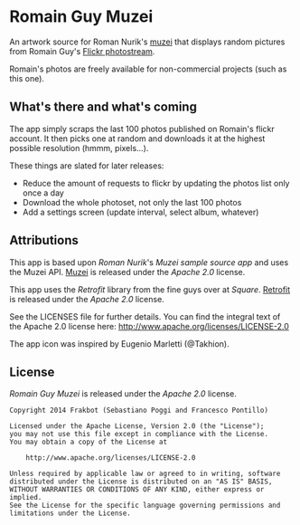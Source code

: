 Romain Guy Muzei
================

An artwork source for Roman Nurik's [muzei](http://muzei.co) that displays random pictures from
Romain Guy's [Flickr photostream](http://www.flickr.com/photos/romainguy/).

Romain's photos are freely available for non-commercial projects (such as this one).

## What's there and what's coming

The app simply scraps the last 100 photos published on Romain's flickr account. It then picks
one at random and downloads it at the highest possible resolution (hmmm, pixels...).

These things are slated for later releases:
- Reduce the amount of requests to flickr by updating the photos list only once a day
- Download the whole photoset, not only the last 100 photos
- Add a settings screen (update interval, select album, whatever)

## Attributions
This app is based upon *Roman Nurik*'s *Muzei sample source app* and uses the Muzei API.
[Muzei](http://muzei.co) is released under the *Apache 2.0* license.

This app uses the *Retrofit* library from the fine guys over at *Square*.
[Retrofit](http://square.github.io/retrofit/) is released under the *Apache 2.0* license.

See the LICENSES file for further details.
You can find the integral text of the Apache 2.0 license here:
http://www.apache.org/licenses/LICENSE-2.0

The app icon was inspired by Eugenio Marletti (@Takhion).

## License
*Romain Guy Muzei* is released under the *Apache 2.0* license.

```
Copyright 2014 Frakbot (Sebastiano Poggi and Francesco Pontillo)

Licensed under the Apache License, Version 2.0 (the "License");
you may not use this file except in compliance with the License.
You may obtain a copy of the License at

    http://www.apache.org/licenses/LICENSE-2.0

Unless required by applicable law or agreed to in writing, software
distributed under the License is distributed on an "AS IS" BASIS,
WITHOUT WARRANTIES OR CONDITIONS OF ANY KIND, either express or implied.
See the License for the specific language governing permissions and
limitations under the License.
```